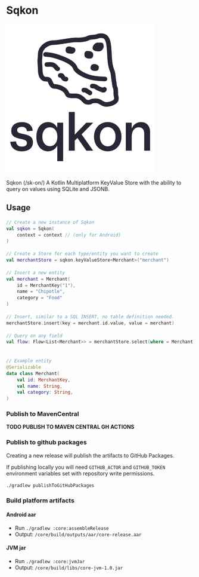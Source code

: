# Sqkon

![sqkon](assets/logo.png)

Sqkon (/sk-on/) A Kotlin Multiplatform KeyValue Store with the ability to query on values using
SQLite and JSONB.

## Usage

```kotlin
// Create a new instance of Sqkon
val sqkon = Sqkon(
    context = context // (only for Android)
)

// Create a Store for each type/entity you want to create 
val merchantStore = sqkon.keyValueStore<Merchant>("merchant")

// Insert a new entity
val merchant = Merchant(
    id = MerchantKey("1"),
    name = "Chipotle",
    category = "Food"
)

// Insert, similar to a SQL INSERT, no table definition needed.
merchantStore.insert(key = merchant.id.value, value = merchant)

// Query on any field 
val flow: Flow<List<Merchant>> = merchantStore.select(where = Merchant::name like "Chi%")


// Example entity
@Serializable
data class Merchant(
    val id: MerchantKey,
    val name: String,
    val category: String,
)
```

### Publish to MavenCentral

**TODO PUBLISH TO MAVEN CENTRAL GH ACTIONS**

### Publish to github packages

Creating a new release will publish the artifacts to GitHub Packages.

If publishing locally you will need `GITHUB_ACTOR` and `GITHUB_TOKEN` environment variables set with
repository write permissions.

`./gradlew publishToGitHubPackages`


### Build platform artifacts

#### Android aar

- Run `./gradlew :core:assembleRelease`
- Output: `/core/build/outputs/aar/core-release.aar`

#### JVM jar

- Run `./gradlew :core:jvmJar`
- Output: `/core/build/libs/core-jvm-1.0.jar`
